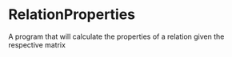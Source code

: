 # RelationProperties
A program that will calculate the properties of a relation given the respective matrix
